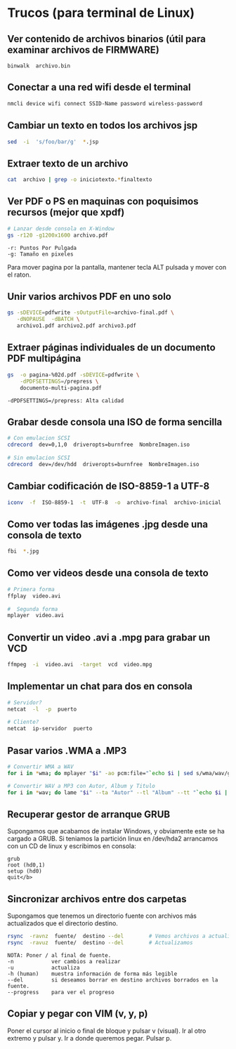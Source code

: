 # Trucos (para terminal de Linux)

## Ver contenido de archivos binarios (útil para examinar archivos de FIRMWARE)
```
binwalk  archivo.bin
```

## Conectar a una red wifi desde el terminal

```bash
nmcli device wifi connect SSID-Name password wireless-password
```

## Cambiar un texto en todos los archivos jsp

```bash
sed  -i  's/foo/bar/g'  *.jsp
```

## Extraer texto de un archivo

```bash   
cat  archivo | grep -o iniciotexto.*finaltexto
```


## Ver PDF o PS en maquinas con poquisimos recursos (mejor que xpdf) 

```bash
# Lanzar desde consola en X-Window
gs -r120 -g1200x1600 archivo.pdf      
``` 

``` 
-r: Puntos Por Pulgada
-g: Tamaño en pixeles
``` 

Para mover pagina por la pantalla, mantener tecla ALT pulsada y mover con el raton.


## Unir varios archivos PDF en uno solo

```bash
gs -sDEVICE=pdfwrite -sOutputFile=archivo-final.pdf \
   -dNOPAUSE  -dBATCH \  
   archivo1.pdf archivo2.pdf archivo3.pdf 
``` 


## Extraer páginas individuales de un documento PDF multipágina 

```bash
gs  -o pagina-%02d.pdf -sDEVICE=pdfwrite \
    -dPDFSETTINGS=/prepress \
    documento-multi-pagina.pdf
```

```
-dPDFSETTINGS=/prepress: Alta calidad
```

## Grabar desde consola una ISO de forma sencilla

```bash
# Con emulacion SCSI
cdrecord  dev=0,1,0  driveropts=burnfree  NombreImagen.iso
       
# Sin emulacion SCSI
cdrecord  dev=/dev/hdd  driveropts=burnfree  NombreImagen.iso
```

## Cambiar codificación de ISO-8859-1 a UTF-8</h2>

```bash
iconv  -f  ISO-8859-1  -t  UTF-8  -o  archivo-final  archivo-inicial
```	


## Como ver todas las imágenes .jpg desde una consola de texto

```bash
fbi  *.jpg
```	

## Como ver videos desde una consola de texto
      
```bash
# Primera forma
ffplay  video.avi
        
#  Segunda forma
mplayer  video.avi 
```
  	
		

## Convertir un video .avi a .mpg para grabar un VCD

```bash
ffmpeg  -i  video.avi  -target  vcd  video.mpg 
```

	
## Implementar un chat para dos en consola

```bash
# Servidor?
netcat  -l  -p  puerto
	
# Cliente?
netcat  ip-servidor  puerto
```
	
## Pasar varios .WMA a .MP3

```bash 
# Convertir WMA a WAV 
for i in *wma; do mplayer "$i" -ao pcm:file="`echo $i | sed s/wma/wav/g`"; done

# Convertir WAV a MP3 con Autor, Album y Titulo
for i in *wav; do lame "$i" --ta "Autor" --tl "Album" --tt "`echo $i | sed s/\.wav//g`"; done
``` 
	
## Recuperar gestor de arranque GRUB

Supongamos que acabamos de instalar Windows, y obviamente este se ha cargado a GRUB.
Si teniamos la partición linux en /dev/hda2 arrancamos con un CD de linux y escribimos en consola:

```
grub
root (hd0,1)
setup (hd0)
quit</b>
``` 

## Sincronizar archivos entre dos carpetas

Supongamos que tenemos un directorio fuente con archivos más actualizados que el directorio destino.

```bash
rsync  -ravnz  fuente/  destino --del        # Vemos archivos a actualizar
rsync  -ravuz  fuente/  destino --del        # Actualizamos
```

``` 
NOTA: Poner / al final de fuente. 
-n            ver cambios a realizar
-u            actualiza
-h (human)    muestra información de forma más legible
--del         si deseamos borrar en destino archivos borrados en la fuente.
--progress    para ver el progreso
``` 
	
## Copiar y pegar con VIM (v, y, p)

Poner el cursor al inicio o final de bloque y pulsar v (visual). Ir al otro extremo y pulsar y. 
Ir a donde queremos pegar. Pulsar p.

 	 	 	 	 	 	 	 	 	 	 	
